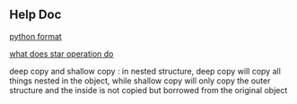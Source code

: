 ## Help Doc

[python format](https://pyformat.info/#conversion_flags)

[what does star operation do](http://stackoverflow.com/questions/2921847/what-does-the-star-operator-mean)

deep copy and shallow copy : in nested structure, deep copy  will copy all things nested in the object, while shallow copy will only copy the outer structure and the inside is not copied but borrowed from the original object
